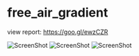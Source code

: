 # free_air_gradient

view report: https://goo.gl/ewzCZR


![ScreenShot](/free_air_gradient/matlab_implementation/drift_error.jpeg)
![ScreenShot](/free_air_gradient/matlab_implementation/drift_correction.jpeg)
![ScreenShot](/free_air_gradient/matlab_implementation/free_air_gradient.jpeg)
